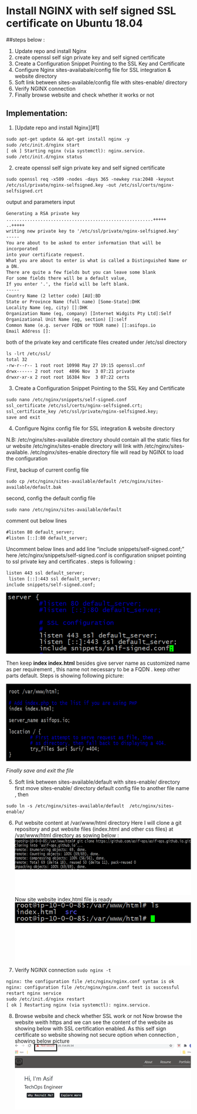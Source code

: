 # Install NGINX with self signed SSL certificate on Ubuntu 18.04
##steps below :
1. <a name = "1">Update repo and install Nginx</a>
2. create openssl self sign private key and self signed certificate 
3. Create a Configuration Snippet Pointing to the SSL Key and Certificate
4. Configure Nginx sites-availabale/config file for SSL integration & website directory
5. Soft link between sites-available/config file   with sites-enable/ directory
6. Verify NGINX connection
7. Finally browse website and check whether it works or not 

## Implementation:
1. [Update repo and install Nginx][#1]
```
sudo apt-get update && apt-get install nginx -y
sudo /etc/init.d/nginx start
[ ok ] Starting nginx (via systemctl): nginx.service.
sudo /etc/init.d/nginx status
```
2. create openssl self sign private key and self signed certificate
```
sudo openssl req -x509 -nodes -days 365 -newkey rsa:2048 -keyout /etc/ssl/private/nginx-selfsigned.key -out /etc/ssl/certs/nginx-selfsigned.crt
```
output and parameters input

```
Generating a RSA private key
........................................................+++++
..+++++
writing new private key to '/etc/ssl/private/nginx-selfsigned.key'
-----
You are about to be asked to enter information that will be incorporated
into your certificate request.
What you are about to enter is what is called a Distinguished Name or a DN.
There are quite a few fields but you can leave some blank
For some fields there will be a default value,
If you enter '.', the field will be left blank.
-----
Country Name (2 letter code) [AU]:BD
State or Province Name (full name) [Some-State]:DHK
Locality Name (eg, city) []:DHK
Organization Name (eg, company) [Internet Widgits Pty Ltd]:Self
Organizational Unit Name (eg, section) []:self
Common Name (e.g. server FQDN or YOUR name) []:asifops.io
Email Address []:
```

both of the private key and certificate files created under /etc/ssl directory 
```
ls -lrt /etc/ssl/
total 32
-rw-r--r-- 1 root root 10998 May 27 19:15 openssl.cnf
drwx------ 2 root root  4096 Nov  3 07:21 private
drwxr-xr-x 2 root root 16384 Nov  3 07:22 certs
```

3. Create a Configuration Snippet Pointing to the SSL Key and Certificate
```
sudo nano /etc/nginx/snippets/self-signed.conf
ssl_certificate /etc/ssl/certs/nginx-selfsigned.crt;
ssl_certificate_key /etc/ssl/private/nginx-selfsigned.key;
save and exit 
```

4. Configure Nginx config file for SSL integration & website directory

N.B:   /etc/nginx/sites-available directory should contain all the static files for ur website
/etc/nginx/sites-enable directory will link with /etc/nginx/sites-available. 
/etc/nginx/sites-enable directory file will read by NGINX to load the configuration

First, backup of current config file 
```
sudo cp /etc/nginx/sites-available/default /etc/nginx/sites-available/default.bak
```
second, config the default config file
```
sudo nano /etc/nginx/sites-available/default
```
comment out below lines

	#listen 80 default_server;
	#listen [::]:80 default_server;

Uncomment below lines and add line “include snippets/self-signed.conf;”  here /etc/nginx/snippets/self-signed.conf  is configuration snipset pointing to ssl private key and certificates . steps is following :

	listen 443 ssl default_server;
	 listen [::]:443 ssl default_server;
 	include snippets/self-signed.conf;

![title](picture1.png)

Then keep 
**index  index.html**
 besides give server name as customized name as per requirement , this name not necessary to be a FQDN . keep other parts default. 
Steps is showing following picture:   

![title](picture2.png)

*Finally save and exit the file*

5. Soft link between sites-available/default   with sites-enable/ directory  
first move sites-enable/ directory default config file to another file name , then
```
sudo ln -s /etc/nginx/sites-available/default  /etc/nginx/sites-enable/
```
6. Put website content at /var/www/html directory 
Here I will clone a git repository and put website files (index.html and other css files) at /var/www/html directory as sowing below :
![title](picture3.png)
Now site website index,html file is ready 
![title](picture4.png)
7. Verify NGINX connection
`sudo nginx -t`
```
nginx: the configuration file /etc/nginx/nginx.conf syntax is ok
nginx: configuration file /etc/nginx/nginx.conf test is successful
restart nginx service 
sudo /etc/init.d/nginx restart
[ ok ] Restarting nginx (via systemctl): nginx.service.
```
8. Browse website and check whether SSL work or not 
Now browse the website weith https and we can see the content of the website as showing below with SSL certification enabled. As this self sign certificate so website showing not secure option when connection , showing below picture 
![title](picture5.png)

